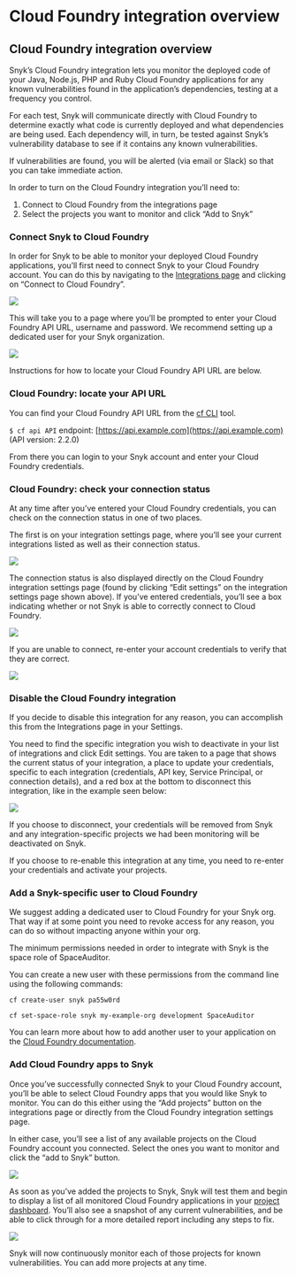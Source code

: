 # Cloud Foundry integration overview

## Cloud Foundry integration overview

Snyk’s Cloud Foundry integration lets you monitor the deployed code of your Java, Node.js, PHP and Ruby Cloud Foundry applications for any known vulnerabilities found in the application’s dependencies, testing at a frequency you control.

For each test, Snyk will communicate directly with Cloud Foundry to determine exactly what code is currently deployed and what dependencies are being used. Each dependency will, in turn, be tested against Snyk’s vulnerability database to see if it contains any known vulnerabilities.

If vulnerabilities are found, you will be alerted (via email or Slack) so that you can take immediate action.

In order to turn on the Cloud Foundry integration you’ll need to:

1. Connect to Cloud Foundry from the integrations page
2. Select the projects you want to monitor and click “Add to Snyk”

### Connect Snyk to Cloud Foundry

In order for Snyk to be able to monitor your deployed Cloud Foundry applications, you’ll first need to connect Snyk to your Cloud Foundry account. You can do this by navigating to the [Integrations page](https://app.snyk.io/integrations) and clicking on “Connect to Cloud Foundry”.

![](<../../../.gitbook/assets/uuid-e7c43047-5065-ad28-db37-1c56e8796a8b-en-1- (2) (2) (2) (2) (5) (7) (2) (1) (1) (1) (1) (1) (1) (1) (1) (1) (1) (1) (1) (1) (1) (1) (1) (1) (1) (1) (32).png>)

This will take you to a page where you’ll be prompted to enter your Cloud Foundry API URL, username and password. We recommend setting up a dedicated user for your Snyk organization.

![](../../../.gitbook/assets/uuid-9710041e-427e-d577-ec40-5d3d1c818b5d-en.png)

Instructions for how to locate your Cloud Foundry API URL are below.

### Cloud Foundry: locate your API URL

You can find your Cloud Foundry API URL from the [cf CLI](https://docs.cloudfoundry.org/cf-cli/install-go-cli.html) tool.

`$ cf api API` endpoint: [https://api.example.com](https://api.example.com) (API version: 2.2.0)

From there you can login to your Snyk account and enter your Cloud Foundry credentials.

### Cloud Foundry: check your connection status

At any time after you’ve entered your Cloud Foundry credentials, you can check on the connection status in one of two places.

The first is on your integration settings page, where you’ll see your current integrations listed as well as their connection status.

![](<../../../.gitbook/assets/uuid-fb1cad51-f7f5-34ae-1142-f24fab0b0751-en (3) (3) (3) (3) (3) (3) (3) (3) (3) (3) (2) (1) (1) (1) (1) (1) (1) (1) (1) (1) (1) (1) (1) (1) (15) (1) (1) (1) (1) (15).png>)

The connection status is also displayed directly on the Cloud Foundry integration settings page (found by clicking “Edit settings” on the integration settings page shown above). If you’ve entered credentials, you’ll see a box indicating whether or not Snyk is able to correctly connect to Cloud Foundry.

![](../../../.gitbook/assets/uuid-f1a60a5d-1aa6-4983-956f-1e4fcecb9892-en.png)

If you are unable to connect, re-enter your account credentials to verify that they are correct.

![](../../../.gitbook/assets/uuid-d78f594d-75a9-3cf3-2685-c96c63596ea0-en.png)

### Disable the Cloud Foundry integration

If you decide to disable this integration for any reason, you can accomplish this from the Integrations page in your Settings.

You need to find the specific integration you wish to deactivate in your list of integrations and click Edit settings. You are taken to a page that shows the current status of your integration, a place to update your credentials, specific to each integration (credentials, API key, Service Principal, or connection details), and a red box at the bottom to disconnect this integration, like in the example seen below:

![](<../../../.gitbook/assets/uuid-b3a98f2c-4cc8-7753-8efa-396e9ec1e717-en-2- (3) (1) (1) (1) (1) (1) (1) (1) (1) (1) (1) (1) (1) (1) (1) (1) (1) (29).png>)

If you choose to disconnect, your credentials will be removed from Snyk and any integration-specific projects we had been monitoring will be deactivated on Snyk.

If you choose to re-enable this integration at any time, you need to re-enter your credentials and activate your projects.

### Add a Snyk-specific user to Cloud Foundry

We suggest adding a dedicated user to Cloud Foundry for your Snyk org. That way if at some point you need to revoke access for any reason, you can do so without impacting anyone within your org.

The minimum permissions needed in order to integrate with Snyk is the space role of SpaceAuditor.

You can create a new user with these permissions from the command line using the following commands:

`cf create-user snyk pa55w0rd`

`cf set-space-role snyk my-example-org development SpaceAuditor`

You can learn more about how to add another user to your application on the [Cloud Foundry documentation](https://docs.cloudfoundry.org/adminguide/cli-user-management.html).

### Add Cloud Foundry apps to Snyk

Once you’ve successfully connected Snyk to your Cloud Foundry account, you’ll be able to select Cloud Foundry apps that you would like Snyk to monitor. You can do this either using the “Add projects” button on the integrations page or directly from the Cloud Foundry integration settings page.

In either case, you’ll see a list of any available projects on the Cloud Foundry account you connected. Select the ones you want to monitor and click the “add to Snyk” button.

![](../../../.gitbook/assets/uuid-d7a81cd8-f968-97d1-dcf8-d77a3b7df2fb-en.png)

As soon as you’ve added the projects to Snyk, Snyk will test them and begin to display a list of all monitored Cloud Foundry applications in your [project dashboard](https://app.snyk.io/projects). You’ll also see a snapshot of any current vulnerabilities, and be able to click through for a more detailed report including any steps to fix.

![](../../../.gitbook/assets/uuid-de93d111-acb5-8792-2c6d-27bfece48315-en.png)

Snyk will now continuously monitor each of those projects for known vulnerabilities. You can add more projects at any time.
